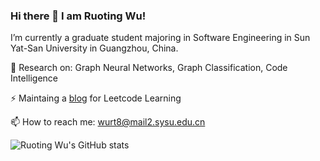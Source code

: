 ### Hi there 👋 I am Ruoting Wu!

I’m currently a graduate student majoring in Software Engineering in Sun Yat-San University in Guangzhou, China.

🔭 Research on: Graph Neural Networks, Graph Classification, Code Intelligence

⚡ Maintaing a [blog](https://codingclaire.github.io/leetcode/) for Leetcode Learning
 
📫 How to reach me: wurt8@mail2.sysu.edu.cn


![Ruoting Wu's GitHub stats](https://github-readme-stats.vercel.app/api?username=codingClaire&layout=compact&theme=dracula)
<!--
**codingClaire/codingClaire** is a ✨ _special_ ✨ repository because its `README.md` (this file) appears on your GitHub profile.

Here are some ideas to get you started:

- 🔭 I’m currently working on ...
- 🌱 I’m currently learning ...
- 👯 I’m looking to collaborate on ...
- 🤔 I’m looking for help with ...
- 💬 Ask me about ...
- 📫 How to reach me: ...
- 😄 Pronouns: ...
- ⚡ Fun fact: ...
-->
